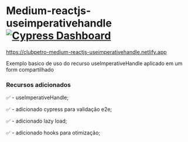 # Medium-reactjs-useimperativehandle [![Cypress Dashboard](https://img.shields.io/badge/cypress-dashboard-brightgreen.svg)](https://dashboard.cypress.io/#/projects/zzv858/runs)

https://clubpetro-medium-reactjs-useimperativehandle.netlify.app

Exemplo basico de uso do recurso useImperativeHandle aplicado em um form compartilhado

### Recursos adicionados

✅ - useImperativeHandle;

✅ - adicionado cypress para validação e2e;

✅ - adicionado lazy load;

✅ - adicionado hooks para otimização;
